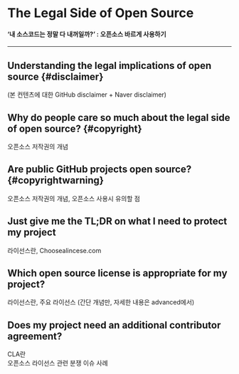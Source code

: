 # The Legal Side of Open Source

#### ‘내 소스코드는 정말 다 내꺼일까?’ : 오픈소스 바르게 사용하기

---

## Understanding the legal implications of open source {#disclaimer}

\(본 컨텐츠에 대한 GitHub disclaimer + Naver disclaimer\)

## Why do people care so much about the legal side of open source? {#copyright}

오픈소스 저작권의 개념

## Are public GitHub projects open source? {#copyrightwarning}

오픈소스 저작권의 개념, 오픈소스 사용시 유의할 점

## Just give me the TL;DR on what I need to protect my project

라이선스란, Choosealincese.com

## Which open source license is appropriate for my project?

라이선스란, 주요 라이선스 \(간단 개념만, 자세한 내용은 advanced에서\)

## Does my project need an additional contributor agreement?

CLA란  
오픈소스 라이선스 관련 분쟁 이슈 사례


